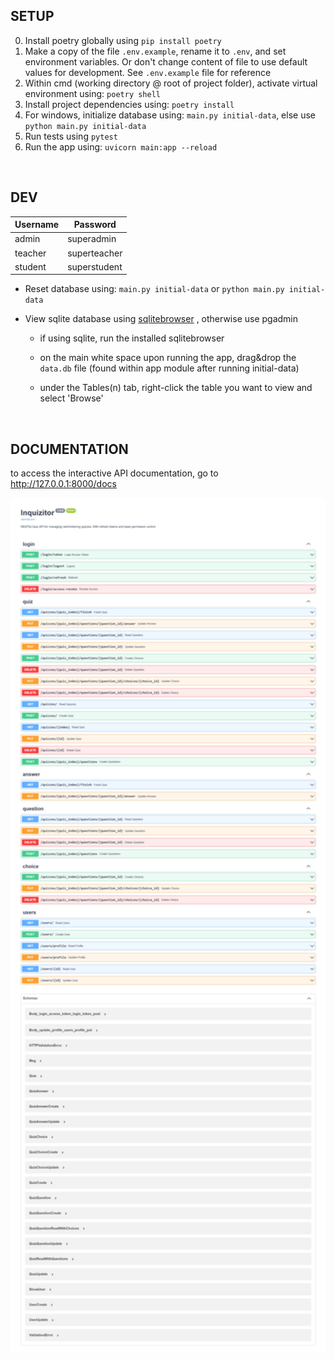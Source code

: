## SETUP

0. Install poetry globally using `pip install poetry`
1. Make a copy of the file `.env.example`, rename it to `.env`, and set environment variables. Or don't change content of file to use default values for development. See `.env.example` file for reference
2. Within cmd (working directory @ root of project folder), activate virtual environment using: `poetry shell`
3. Install project dependencies using: `poetry install`
4. For windows, initialize database using: `main.py initial-data`, else use `python main.py initial-data`
5. Run tests using `pytest`
6. Run the app using: `uvicorn main:app --reload`

<br>

## DEV

| Username | Password     |
| -------- | ------------ |
| admin    | superadmin   |
| teacher  | superteacher |
| student  | superstudent |

- Reset database using: `main.py initial-data` or `python main.py initial-data`

- View sqlite database using [sqlitebrowser](https://sqlitebrowser.org/dl/) , otherwise use pgadmin

  - if using sqlite, run the installed sqlitebrowser


  - on the main white space upon running the app, drag&drop the `data.db` file (found within app module after running initial-data)  


  - under the Tables(n) tab, right-click the table you want to view and select 'Browse'

 <br>

## DOCUMENTATION

to access the interactive API documentation, go to http://127.0.0.1:8000/docs

<img src="media/doc-swagger-ui.png" style="zoom: 200%;" />
